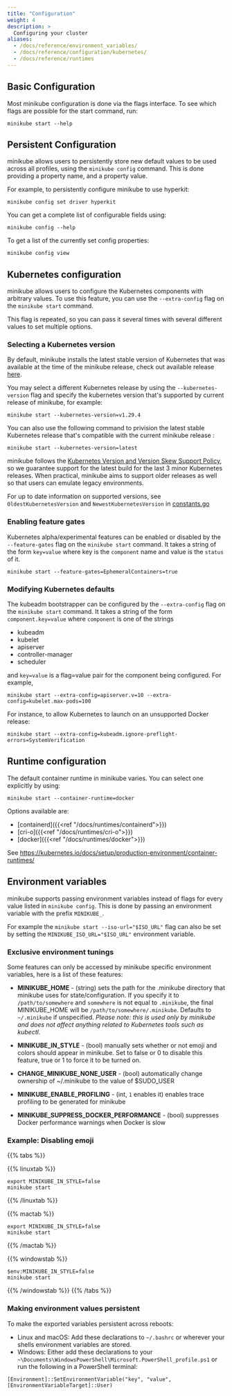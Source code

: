 ```yaml
---
title: "Configuration"
weight: 4
description: >
  Configuring your cluster 
aliases:
  - /docs/reference/environment_variables/
  - /docs/reference/configuration/kubernetes/
  - /docs/reference/runtimes
---
```


## Basic Configuration

Most minikube configuration is done via the flags interface. To see which flags are possible for the start command, run:

```shell
minikube start --help
```

## Persistent Configuration

minikube allows users to persistently store new default values to be used across all profiles, using the `minikube config` command. This is done providing a property name, and a property value.

For example, to persistently configure minikube to use hyperkit:

```shell
minikube config set driver hyperkit
```

You can get a complete list of configurable fields using:

```shell
minikube config --help
```

To get a list of the currently set config properties:

```shell
minikube config view
```

## Kubernetes configuration

minikube allows users to configure the Kubernetes components with arbitrary values. To use this feature, you can use the `--extra-config` flag on the `minikube start` command.

This flag is repeated, so you can pass it several times with several different values to set multiple options.

### Selecting a Kubernetes version

By default, minikube installs the latest stable version of Kubernetes that was available at the time of the minikube release, check out available release [here](https://github.com/kubernetes/minikube/releases). 

You may select a different Kubernetes release by using the `--kubernetes-version` flag and specify the kubernetes version that's supported by current release of minikube, for example:

```shell
minikube start --kubernetes-version=v1.29.4
```
You can also use the following command to privision the latest stable Kubernetes release that's compatible with the current minikube release : 
```shell
minikube start --kubernetes-version=latest
```
  
minikube follows the [Kubernetes Version and Version Skew Support Policy](https://kubernetes.io/docs/setup/version-skew-policy/), so we guarantee support for the latest build for the last 3 minor Kubernetes releases. When practical, minikube aims to support older releases as well so that users can emulate legacy environments.

For up to date information on supported versions, see `OldestKubernetesVersion` and `NewestKubernetesVersion` in [constants.go](https://github.com/kubernetes/minikube/blob/master/pkg/minikube/constants/constants.go)

### Enabling feature gates

Kubernetes alpha/experimental features can be enabled or disabled by the `--feature-gates` flag on the `minikube start` command. It takes a string of the form `key=value` where key is the `component` name and value is the `status` of it.

```shell
minikube start --feature-gates=EphemeralContainers=true
```

### Modifying Kubernetes defaults

The kubeadm bootstrapper can be configured by the `--extra-config` flag on the `minikube start` command.  It takes a string of the form `component.key=value` where `component` is one of the strings

* kubeadm
* kubelet
* apiserver
* controller-manager
* scheduler

and `key=value` is a flag=value pair for the component being configured.  For example,

```shell
minikube start --extra-config=apiserver.v=10 --extra-config=kubelet.max-pods=100
```

For instance, to allow Kubernetes to launch on an unsupported Docker release:

```shell
minikube start --extra-config=kubeadm.ignore-preflight-errors=SystemVerification
```

## Runtime configuration

The default container runtime in minikube varies. You can select one explicitly by using:

```shell
minikube start --container-runtime=docker
```

Options available are:

* [containerd]({{<ref "/docs/runtimes/containerd">}})
* [cri-o]({{<ref "/docs/runtimes/cri-o">}})
* [docker]({{<ref "/docs/runtimes/docker">}})

See <https://kubernetes.io/docs/setup/production-environment/container-runtimes/>

## Environment variables

minikube supports passing environment variables instead of flags for every value listed in `minikube config`.  This is done by passing an environment variable with the prefix `MINIKUBE_`.

For example the `minikube start --iso-url="$ISO_URL"` flag can also be set by setting the `MINIKUBE_ISO_URL="$ISO_URL"` environment variable.

### Exclusive environment tunings

Some features can only be accessed by minikube specific environment variables, here is a list of these features:

* **MINIKUBE_HOME** - (string) sets the path for the .minikube directory that minikube uses for state/configuration. If you specify it to `/path/to/somewhere` and `somewhere` is not equal to `.minikube`, the final MINIKUBE_HOME will be `/path/to/somewhere/.minikube`. Defaults to `~/.minikube` if unspecified. *Please note: this is used only by minikube and does not affect anything related to Kubernetes tools such as kubectl.*

* **MINIKUBE_IN_STYLE** - (bool) manually sets whether or not emoji and colors should appear in minikube. Set to false or 0 to disable this feature, true or 1 to force it to be turned on.

* **CHANGE_MINIKUBE_NONE_USER** - (bool) automatically change ownership of ~/.minikube to the value of $SUDO_USER

* **MINIKUBE_ENABLE_PROFILING** - (int, `1` enables it) enables trace profiling to be generated for minikube

* **MINIKUBE_SUPPRESS_DOCKER_PERFORMANCE** - (bool) suppresses Docker performance warnings when Docker is slow

### Example: Disabling emoji

{{% tabs %}}

{{% linuxtab %}}

```shell
export MINIKUBE_IN_STYLE=false
minikube start
```

{{% /linuxtab %}}

{{% mactab %}}

```shell
export MINIKUBE_IN_STYLE=false
minikube start
```

{{% /mactab %}}

{{% windowstab %}}

```shell
$env:MINIKUBE_IN_STYLE=false
minikube start
```

{{% /windowstab %}}
{{% /tabs %}}

### Making environment values persistent

To make the exported variables persistent across reboots:

* Linux and macOS: Add these declarations to `~/.bashrc` or wherever your shells environment variables are stored.
* Windows: Either add these declarations to your `~\Documents\WindowsPowerShell\Microsoft.PowerShell_profile.ps1` or run the following in a PowerShell terminal:
```shell
[Environment]::SetEnvironmentVariable("key", "value", [EnvironmentVariableTarget]::User)
```
